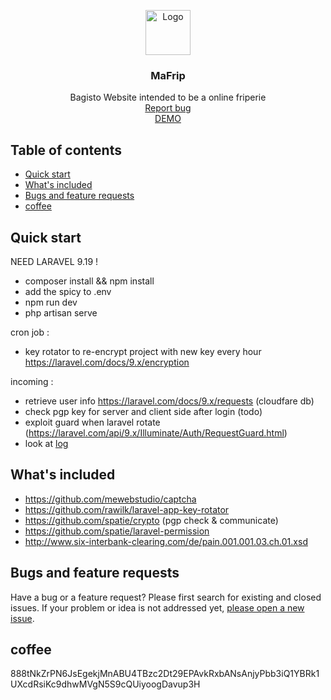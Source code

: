 <p align="center">
  <a href="https://lesstax.ch">
    <img src="./resources/views/components/logo.svg" alt="Logo" width=72 height=72>
  </a>

  <h3 align="center">MaFrip</h3>

  <p align="center">
    Bagisto Website intended to be a online friperie
    <br>
    <a href="https://github.com/SchallenbeGa/mafrip/issues/new">Report bug</a>
    <br>
    <a target="_blank" href="https://lesstax.ch">DEMO</a>
  </p>
</p>


## Table of contents

- [Quick start](#quick-start)
- [What's included](#whats-included) 
- [Bugs and feature requests](#bugs-and-feature-requests)
- [coffee](#coffee) 

## Quick start
 NEED LARAVEL 9.19 !

- composer install && npm install
- add the spicy to .env
- npm run dev
- php artisan serve

cron job : 
* key rotator to re-encrypt project with new key every hour
https://laravel.com/docs/9.x/encryption

incoming : 
* retrieve user info https://laravel.com/docs/9.x/requests (cloudfare db)
* check pgp key for server and client side after login (todo)
* exploit guard when laravel rotate (https://laravel.com/api/9.x/Illuminate/Auth/RequestGuard.html)
* look at <a href="example_access_log.txt">log</a>

## What's included

* https://github.com/mewebstudio/captcha
* https://github.com/rawilk/laravel-app-key-rotator
* https://github.com/spatie/crypto (pgp check & communicate)
* https://github.com/spatie/laravel-permission
* http://www.six-interbank-clearing.com/de/pain.001.001.03.ch.01.xsd 

## Bugs and feature requests

Have a bug or a feature request? Please first search for existing and closed issues. If your problem or idea is not addressed yet, [please open a new issue](https://github.com/SchallenbeGa/smugl/issues/new).

## coffee

888tNkZrPN6JsEgekjMnABU4TBzc2Dt29EPAvkRxbANsAnjyPbb3iQ1YBRk1UXcdRsiKc9dhwMVgN5S9cQUiyoogDavup3H
